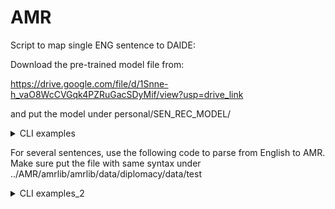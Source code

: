# AMR



Script to map single ENG sentence to DAIDE:

Download the pre-trained model file from:

https://drive.google.com/file/d/1Snne-h_vaO8WcCVGqk4PZRuGacSDyMif/view?usp=drive_link

and put the model under personal/SEN_REC_MODEL/

<details>
<summary>CLI examples</summary>

```
python single.py --english "I propose ally between us" --sender "Russia" --recipient "Turkey"
``` 
</details>

For several sentences, use the following code to parse from English to AMR. Make sure put the file with same syntax under ../AMR/amrlib/amrlib/data/diplomacy/data/test

<details>
<summary>CLI examples_2</summary>
  
```
cd ../AMR/amrlib/scripts/33_Model_Parse_XFM
python 10_Collect_AMR_Data.py
python 22_Test_Model.py
``` 
</details>

